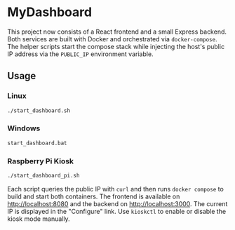 # MyDashboard

This project now consists of a React frontend and a small Express backend.
Both services are built with Docker and orchestrated via `docker-compose`.
The helper scripts start the compose stack while injecting the host's public IP
address via the `PUBLIC_IP` environment variable.

## Usage

### Linux

```sh
./start_dashboard.sh
```

### Windows

```bat
start_dashboard.bat
```

### Raspberry Pi Kiosk

```sh
./start_dashboard_pi.sh
```

Each script queries the public IP with `curl` and then runs `docker compose`
to build and start both containers. The frontend is available on
[http://localhost:8080](http://localhost:8080) and the backend on
[http://localhost:3000](http://localhost:3000). The current IP is displayed in
the "Configure" link.
Use `kioskctl` to enable or disable the kiosk mode manually.

